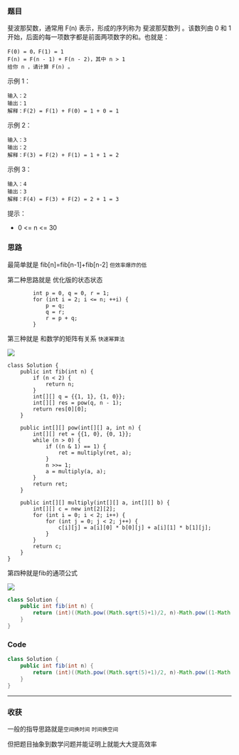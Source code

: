 ### 题目
斐波那契数，通常用 F(n) 表示，形成的序列称为 斐波那契数列 。该数列由 0 和 1 开始，后面的每一项数字都是前面两项数字的和。也就是：
```
F(0) = 0，F(1) = 1
F(n) = F(n - 1) + F(n - 2)，其中 n > 1
给你 n ，请计算 F(n) 。
```
示例 1：
```
输入：2
输出：1
解释：F(2) = F(1) + F(0) = 1 + 0 = 1
```
示例 2：
```
输入：3
输出：2
解释：F(3) = F(2) + F(1) = 1 + 1 = 2
```
示例 3：
```
输入：4
输出：3
解释：F(4) = F(3) + F(2) = 2 + 1 = 3
```

提示：
- 0 <= n <= 30
### 思路

最简单就是 fib[n]=fib[n-1]+fib[n-2] `但效率爆炸的低`

第二种思路就是 优化版的状态状态
```
        int p = 0, q = 0, r = 1;
        for (int i = 2; i <= n; ++i) {
            p = q; 
            q = r; 
            r = p + q;
        }
```

第三种就是 和数学的矩阵有关系 `快速幂算法`

![](https://pic.leetcode-cn.com/1609745312-uZvJFO-image.png)
```
class Solution {
    public int fib(int n) {
        if (n < 2) {
            return n;
        }
        int[][] q = {{1, 1}, {1, 0}};
        int[][] res = pow(q, n - 1);
        return res[0][0];
    }

    public int[][] pow(int[][] a, int n) {
        int[][] ret = {{1, 0}, {0, 1}};
        while (n > 0) {
            if ((n & 1) == 1) {
                ret = multiply(ret, a);
            }
            n >>= 1;
            a = multiply(a, a);
        }
        return ret;
    }

    public int[][] multiply(int[][] a, int[][] b) {
        int[][] c = new int[2][2];
        for (int i = 0; i < 2; i++) {
            for (int j = 0; j < 2; j++) {
                c[i][j] = a[i][0] * b[0][j] + a[i][1] * b[1][j];
            }
        }
        return c;
    }
}
```

第四种就是fib的通项公式 

![](https://pic.leetcode-cn.com/1609723695-PiJIqq-image.png)
```java
class Solution {
    public int fib(int n) {
        return (int)((Math.pow((Math.sqrt(5)+1)/2, n)-Math.pow((1-Math.sqrt(5))/2, n))/Math.sqrt(5));
    }
}
```

### Code
```java
class Solution {
    public int fib(int n) {
        return (int)((Math.pow((Math.sqrt(5)+1)/2, n)-Math.pow((1-Math.sqrt(5))/2, n))/Math.sqrt(5));
    }
}
```
*** 
### 收获

一般的指导思路就是`空间换时间` `时间换空间`

但把题目抽象到数学问题并能证明上就能大大提高效率